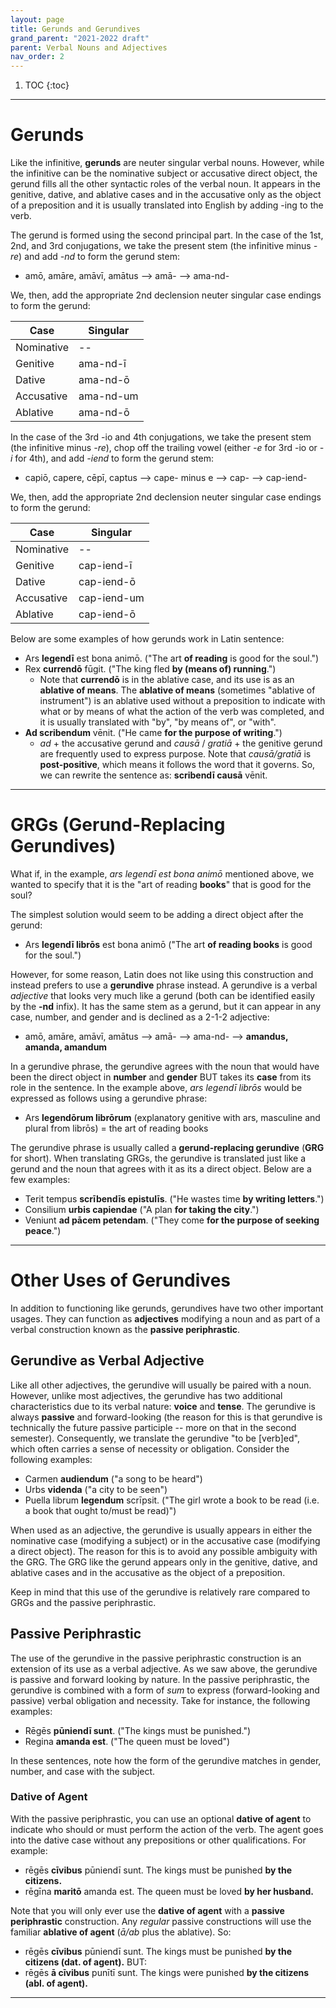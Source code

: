 ```yaml
---
layout: page
title: Gerunds and Gerundives
grand_parent: "2021-2022 draft"
parent: Verbal Nouns and Adjectives
nav_order: 2
---
```


1. TOC
{:toc}

***

# Gerunds

Like the infinitive, **gerunds** are neuter singular verbal nouns. However, while the infinitive can be the nominative subject or accusative direct object, the gerund fills all the other syntactic roles of the verbal noun. It appears in the genitive, dative, and ablative cases and in the accusative only as the object of a preposition and it is usually translated into English by adding -ing to the verb.

The gerund is formed using the second principal part. In the case of the 1st, 2nd, and 3rd conjugations, we take the present stem (the infinitive minus *-re*) and add *-nd* to form the gerund stem:

- amō, amāre, amāvī, amātus --> amā- --> ama-nd-

We, then, add the appropriate 2nd declension neuter singular case endings to form the gerund:

| Case      | Singular |
| ----------- | ----------- |
| Nominative    | --      |
| Genitive   | ama-nd-ī        |
| Dative   | ama-nd-ō        |
| Accusative   | ama-nd-um        |
| Ablative   | ama-nd-ō       |

In the case of the 3rd -io and 4th conjugations, we take the present stem (the infinitive minus *-re*), chop off the trailing vowel (either *-e* for 3rd -io or *-i* for 4th), and add *-iend* to form the gerund stem:

- capiō, capere, cēpī, captus --> cape- minus e --> cap- --> cap-iend-

We, then, add the appropriate 2nd declension neuter singular case endings to form the gerund:

| Case      | Singular |
| ----------- | ----------- |
| Nominative    | --      |
| Genitive   | cap-iend-ī        |
| Dative   | cap-iend-ō        |
| Accusative   | cap-iend-um        |
| Ablative   | cap-iend-ō       |

Below are some examples of how gerunds work in Latin sentence:

- Ars **legendī** est bona animō. ("The art **of reading** is good for the soul.")
- Rex **currendō** fūgit. ("The king fled **by (means of) running**.")
  - Note that **currendō** is in the ablative case, and its use is as an **ablative of means**. The **ablative of means** (sometimes "ablative of instrument") is an ablative used without a preposition to indicate with what or by means of what the action of the verb was completed, and it is usually translated with "by", "by means of", or "with".
- **Ad scribendum** vēnit. ("He came **for the purpose of writing**.")
  - *ad* + the accusative gerund and *causā* / *gratiā* + the genitive gerund are frequently used to express purpose. Note that *causā/gratiā* is **post-positive**, which means it follows the word that it governs. So, we can rewrite the sentence as: **scribendī causā** vēnit.

***

# GRGs (Gerund-Replacing Gerundives)

What if, in the example, *ars legendī est bona animō* mentioned above, we wanted to specify that it is the "art of reading **books**" that is good for the soul?

The simplest solution would seem to be adding a direct object after the gerund:

- Ars **legendī librōs** est bona animō ("The art **of reading books** is good for the soul.")

However, for some reason, Latin does not like using this construction and instead prefers to use a **gerundive** phrase instead. A gerundive is a verbal *adjective* that looks very much like a gerund (both can be identified easily by the **-nd** infix). It has the same stem as a gerund, but it can appear in any case, number, and gender and is declined as a 2-1-2 adjective:

- amō, amāre, amāvī, amātus --> amā- --> ama-nd- --> **amandus, amanda, amandum**

In a gerundive phrase, the gerundive agrees with the noun that would have been the direct object in **number** and **gender** BUT takes its **case** from its role in the sentence. In the example above, *ars legendī librōs* would be expressed as follows using a gerundive phrase:

- Ars **legendōrum librōrum** (explanatory genitive with ars, masculine and plural from librōs) = the art of reading books

The gerundive phrase is usually called a **gerund-replacing gerundive** (**GRG** for short). When translating GRGs, the gerundive is translated just like a gerund and the noun that agrees with it as its a direct object. Below are a few examples:

- Terit tempus **scrībendīs epistulīs**. ("He wastes time **by writing letters**.")
- Consilium **urbis capiendae** ("A plan **for taking the city**.")
- Veniunt **ad pācem petendam**. ("They come **for the purpose of seeking peace**.")

***

# Other Uses of Gerundives

In addition to functioning like gerunds, gerundives have two other important usages. They can function as **adjectives** modifying a noun and as part of a verbal construction known as the **passive periphrastic**.

## Gerundive as Verbal Adjective

Like all other adjectives, the gerundive will usually be paired with a noun. However, unlike most adjectives, the gerundive has two additional characteristics due to its verbal nature: **voice** and **tense**. The gerundive is always **passive** and forward-looking (the reason for this is that gerundive is technically the future passive participle -- more on that in the second semester). Consequently, we translate the gerundive "to be [verb]ed", which often carries a sense of necessity or obligation. Consider the following examples:

- Carmen **audiendum** ("a song to be heard")
- Urbs **videnda** ("a city to be seen")
- Puella librum **legendum** scrīpsit. ("The girl wrote a book to be read (i.e. a book that ought to/must be read)")

When used as an adjective, the gerundive is usually appears in either the nominative case (modifying a subject) or in the accusative case (modifying a direct object). The reason for this is to avoid any possible ambiguity with the GRG. The GRG like the gerund appears only in the genitive, dative, and ablative cases and in the accusative as the object of a preposition.

Keep in mind that this use of the gerundive is relatively rare compared to GRGs and the passive periphrastic.

## Passive Periphrastic

The use of the gerundive in the passive periphrastic construction is an extension of its use as a verbal adjective. As we saw above, the gerundive is passive and forward looking by nature. In the passive periphrastic, the gerundive is combined with a form of *sum* to express (forward-looking and passive) verbal obligation and necessity. Take for instance, the following examples:

- Rēgēs **pūniendī sunt**. ("The kings must be punished.")
- Regina **amanda est**. ("The queen must be loved")

In these sentences, note how the form of the gerundive matches in gender, number, and case with the subject.

### Dative of Agent

With the passive periphrastic, you can use an optional **dative of agent** to indicate who should or must perform the action of the verb. The agent goes into the dative case without any prepositions or other qualifications. For example:

- rēgēs **cīvibus** pūniendī sunt. The kings must be punished **by the citizens.**
- rēgīna **maritō** amanda est. The queen must be loved **by her husband.**

Note that you will only ever use the **dative of agent** with a **passive periphrastic** construction. Any *regular* passive constructions will use the familiar **ablative of agent** (*ā/ab* plus the ablative). So:

- rēgēs **cīvibus** pūniendī sunt. The kings must be punished **by the citizens (dat. of agent).** BUT:
- rēgēs **ā cīvibus** punītī sunt. The kings were punished **by the citizens (abl. of agent).**

***
